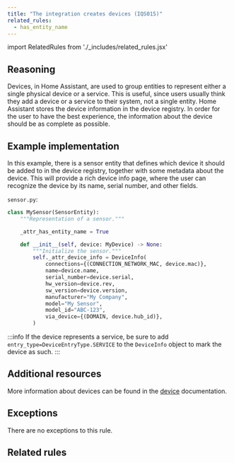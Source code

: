 ```yaml
---
title: "The integration creates devices (IQS015)"
related_rules:
  - has_entity_name
---
```

import RelatedRules from './_includes/related_rules.jsx'

## Reasoning

Devices, in Home Assistant, are used to group entities to represent either a single physical device or a service.
This is useful, since users usually think they add a device or a service to their system, not a single entity.
Home Assistant stores the device information in the device registry.
In order for the user to have the best experience, the information about the device should be as complete as possible.

## Example implementation

In this example, there is a sensor entity that defines which device it should be added to in the device registry, together with some metadata about the device.
This will provide a rich device info page, where the user can recognize the device by its name, serial number, and other fields.

`sensor.py`:
```python {8-18} showLineNumbers
class MySensor(SensorEntity):
    """Representation of a sensor."""

    _attr_has_entity_name = True

    def __init__(self, device: MyDevice) -> None:
        """Initialize the sensor."""
        self._attr_device_info = DeviceInfo(
            connections={(CONNECTION_NETWORK_MAC, device.mac)},
            name=device.name,
            serial_number=device.serial,
            hw_version=device.rev,
            sw_version=device.version,
            manufacturer="My Company",
            model="My Sensor",
            model_id="ABC-123",
            via_device={(DOMAIN, device.hub_id)},
        )
```

:::info
If the device represents a service, be sure to add `entry_type=DeviceEntryType.SERVICE` to the `DeviceInfo` object to mark the device as such.
:::

## Additional resources

More information about devices can be found in the [device](../../../device_registry_index) documentation.

## Exceptions

There are no exceptions to this rule.

## Related rules

<RelatedRules relatedRules={frontMatter.related_rules}></RelatedRules>